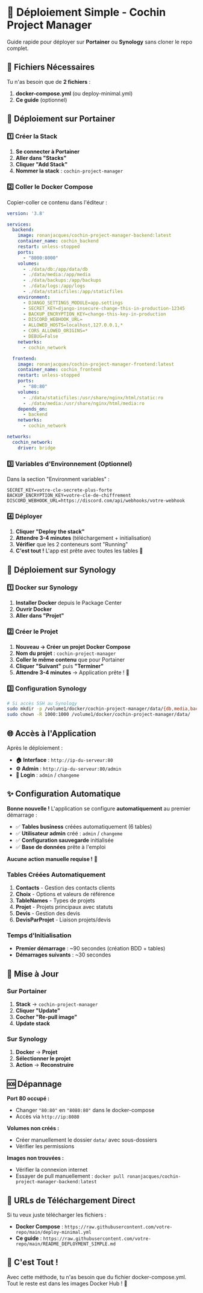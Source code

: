 # 🚀 Déploiement Simple - Cochin Project Manager

Guide rapide pour déployer sur **Portainer** ou **Synology** sans cloner le repo complet.

## 📁 Fichiers Nécessaires

Tu n'as besoin que de **2 fichiers** :

1. **docker-compose.yml** (ou deploy-minimal.yml)
2. **Ce guide** (optionnel)

## 🎯 Déploiement sur Portainer

### 1️⃣ Créer la Stack

1. **Se connecter à Portainer**
2. **Aller dans "Stacks"**
3. **Cliquer "Add Stack"**
4. **Nommer la stack** : `cochin-project-manager`

### 2️⃣ Coller le Docker Compose

Copier-coller ce contenu dans l'éditeur :

```yaml
version: '3.8'

services:
  backend:
    image: ronanjacques/cochin-project-manager-backend:latest
    container_name: cochin_backend
    restart: unless-stopped
    ports:
      - "8000:8000"
    volumes:
      - ./data/db:/app/data/db
      - ./data/media:/app/media
      - ./data/backups:/app/backups
      - ./data/logs:/app/logs
      - ./data/staticfiles:/app/staticfiles
    environment:
      - DJANGO_SETTINGS_MODULE=app.settings
      - SECRET_KEY=django-insecure-change-this-in-production-12345
      - BACKUP_ENCRYPTION_KEY=change-this-key-in-production
      - DISCORD_WEBHOOK_URL=
      - ALLOWED_HOSTS=localhost,127.0.0.1,*
      - CORS_ALLOWED_ORIGINS=*
      - DEBUG=False
    networks:
      - cochin_network

  frontend:
    image: ronanjacques/cochin-project-manager-frontend:latest
    container_name: cochin_frontend
    restart: unless-stopped
    ports:
      - "80:80"
    volumes:
      - ./data/staticfiles:/usr/share/nginx/html/static:ro
      - ./data/media:/usr/share/nginx/html/media:ro
    depends_on:
      - backend
    networks:
      - cochin_network

networks:
  cochin_network:
    driver: bridge
```

### 3️⃣ Variables d'Environnement (Optionnel)

Dans la section "Environment variables" :

```
SECRET_KEY=votre-cle-secrete-plus-forte
BACKUP_ENCRYPTION_KEY=votre-cle-de-chiffrement
DISCORD_WEBHOOK_URL=https://discord.com/api/webhooks/votre-webhook
```

### 4️⃣ Déployer

1. **Cliquer "Deploy the stack"**
2. **Attendre 3-4 minutes** (téléchargement + initialisation)
3. **Vérifier** que les 2 conteneurs sont "Running"
4. **C'est tout !** L'app est prête avec toutes les tables 🎉

## 🎯 Déploiement sur Synology

### 1️⃣ Docker sur Synology

1. **Installer Docker** depuis le Package Center
2. **Ouvrir Docker**
3. **Aller dans "Projet"**

### 2️⃣ Créer le Projet

1. **Nouveau → Créer un projet Docker Compose**
2. **Nom du projet** : `cochin-project-manager`
3. **Coller le même contenu** que pour Portainer
4. **Cliquer "Suivant"** puis **"Terminer"**
5. **Attendre 3-4 minutes** → Application prête ! 🎉

### 3️⃣ Configuration Synology

```bash
# Si accès SSH au Synology
sudo mkdir -p /volume1/docker/cochin-project-manager/data/{db,media,backups,logs,staticfiles}
sudo chown -R 1000:1000 /volume1/docker/cochin-project-manager/data/
```

## 🌐 Accès à l'Application

Après le déploiement :

- **🏠 Interface** : `http://ip-du-serveur:80`
- **⚙️ Admin** : `http://ip-du-serveur:80/admin`
- **🔑 Login** : `admin` / `changeme`

## ✨ Configuration Automatique

**Bonne nouvelle !** L'application se configure **automatiquement** au premier démarrage :

- ✅ **Tables business** créées automatiquement (6 tables)
- ✅ **Utilisateur admin** créé : `admin` / `changeme`
- ✅ **Configuration sauvegarde** initialisée
- ✅ **Base de données** prête à l'emploi

**Aucune action manuelle requise !** 🎉

### Tables Créées Automatiquement

1. **Contacts** - Gestion des contacts clients
2. **Choix** - Options et valeurs de référence
3. **TableNames** - Types de projets
4. **Projet** - Projets principaux avec statuts
5. **Devis** - Gestion des devis
6. **DevisParProjet** - Liaison projets/devis

### Temps d'Initialisation

- **Premier démarrage** : ~90 secondes (création BDD + tables)
- **Démarrages suivants** : ~30 secondes

## 🔄 Mise à Jour

### Sur Portainer
1. **Stack** → `cochin-project-manager`
2. **Cliquer "Update"**
3. **Cocher "Re-pull image"**
4. **Update stack**

### Sur Synology
1. **Docker** → **Projet**
2. **Sélectionner le projet**
3. **Action** → **Reconstruire**

## 🆘 Dépannage

**Port 80 occupé :**
- Changer `"80:80"` en `"8080:80"` dans le docker-compose
- Accès via `http://ip:8080`

**Volumes non créés :**
- Créer manuellement le dossier `data/` avec sous-dossiers
- Vérifier les permissions

**Images non trouvées :**
- Vérifier la connexion internet
- Essayer de pull manuellement : `docker pull ronanjacques/cochin-project-manager-backend:latest`

## 📱 URLs de Téléchargement Direct

Si tu veux juste télécharger les fichiers :

- **Docker Compose** : `https://raw.githubusercontent.com/votre-repo/main/deploy-minimal.yml`
- **Ce guide** : `https://raw.githubusercontent.com/votre-repo/main/README_DEPLOYMENT_SIMPLE.md`

## 🎉 C'est Tout !

Avec cette méthode, tu n'as besoin que du fichier docker-compose.yml. Tout le reste est dans les images Docker Hub ! 🚀 